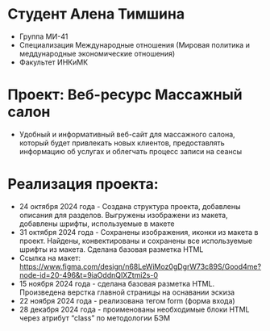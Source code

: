 # Студент Алена Тимшина
- Группа МИ-41
- Специализация Международные отношения (Мировая политика и меддународные экономические отношения)
- Факультет ИНКиМК
# Проект: Вeб-ресурс Массажный салон
- Удобный и информативный веб-сайт для массажного салона, который будет привлекать новых клиентов, предоставлять информацию об услугах и облегчать процесс записи на сеансы
# Реализация проекта:
- 24 октября 2024 года - Создана структура проекта, добавлены описания для разделов. Выгружены изображени из макета, добавлены шрифты, используемые в макете
- 31 октября 2024 года - Сохранены изображения, иконки из макета в проект. Найдены, конвектированы и сохранены все используемые шрифты из макета. Сделана базовая разметка HTML
- Ссылка на макет: https://www.figma.com/design/n68LeWiMoz0gDgrW73c89S/Good4me?node-id=20-496&t=9iaOddnQIXZtmi2s-0
- 15 ноября 2024 года - сделана базовая разметка HTML. Произведена верстка главной страницы на оснавании эскиза
- 22 ноября 2024 года - реализована тегом form (форма входа)
- 28 декабря 2024 года - проименованы необходимые блоки HTML через атрибут “class” по методологии БЭМ
